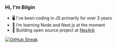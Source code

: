 ### Hi, I'm Bilgin

- 🖥️ I've been coding in JS primarily for over 3 years
- 🦀 I’m learning Node and Nest.js at the moment
- 🚀 Building open source project at [NexArb](https://github.com/NexArb/WebApp)


<p>
<a href="https://git.io/streak-stats"><img src="https://streak-stats.demolab.com?user=bbilginerdem&theme=aura-dark&border_radius=10&card_width=500&excludeDaysLabel=DAEBD700&background=45%2C2E0000C2%2C00095CCC&ring=FF0000&border=FF000044&exclude_days=Sun%2CSat" alt="GitHub Streak" /></a>
</p>
